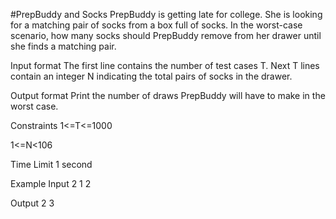 #PrepBuddy and Socks
PrepBuddy is getting late for college. She is looking for a matching pair of socks from a box full of socks. In the worst-case scenario, how many socks should PrepBuddy remove from her drawer until she finds a matching pair.

Input format
The first line contains the number of test cases T. Next T lines contain an integer N indicating the total pairs of socks in the drawer.

Output format
Print the number of draws PrepBuddy will have to make in the worst case.

Constraints
1<=T<=1000

1<=N<106

Time Limit
1 second

Example
Input
2
1
2

Output
2
3
